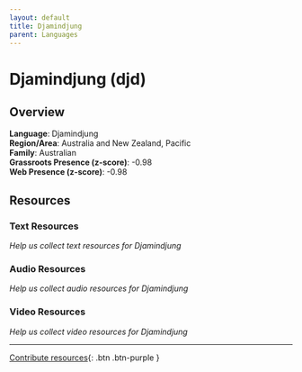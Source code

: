 ```yaml
---
layout: default
title: Djamindjung
parent: Languages
---
```


# Djamindjung (djd)

## Overview

**Language**: Djamindjung  
**Region/Area**: Australia and New Zealand, Pacific  
**Family**: Australian  
**Grassroots Presence (z-score)**: -0.98  
**Web Presence (z-score)**: -0.98  

## Resources

### Text Resources
*Help us collect text resources for Djamindjung*

### Audio Resources
*Help us collect audio resources for Djamindjung*

### Video Resources
*Help us collect video resources for Djamindjung*

---

[Contribute resources](https://forms.office.com/e/1SfLJx3u1r){: .btn .btn-purple }
